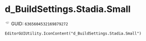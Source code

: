 # d_BuildSettings.Stadia.Small
![](/img/d_BuildSettings.Stadia.Small.png)
GUID: `6365604532169879272`
```
EditorGUIUtility.IconContent("d_BuildSettings.Stadia.Small")
```
